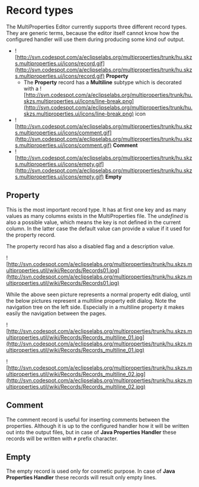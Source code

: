 # Record types #

The MultiProperties Editor currently supports three different record types. They are generic terms, because the editor itself cannot know how the configured handler will use them during producing some kind ouf output.
  * ![http://svn.codespot.com/a/eclipselabs.org/multiproperties/trunk/hu.skzs.multiproperties.ui/icons/record.gif](http://svn.codespot.com/a/eclipselabs.org/multiproperties/trunk/hu.skzs.multiproperties.ui/icons/record.gif) **Property**
    * The **Property** record has a **Multiline** subtype which is decorated with a ![http://svn.codespot.com/a/eclipselabs.org/multiproperties/trunk/hu.skzs.multiproperties.ui/icons/line-break.png](http://svn.codespot.com/a/eclipselabs.org/multiproperties/trunk/hu.skzs.multiproperties.ui/icons/line-break.png) icon
  * ![http://svn.codespot.com/a/eclipselabs.org/multiproperties/trunk/hu.skzs.multiproperties.ui/icons/comment.gif](http://svn.codespot.com/a/eclipselabs.org/multiproperties/trunk/hu.skzs.multiproperties.ui/icons/comment.gif) **Comment**
  * ![http://svn.codespot.com/a/eclipselabs.org/multiproperties/trunk/hu.skzs.multiproperties.ui/icons/empty.gif](http://svn.codespot.com/a/eclipselabs.org/multiproperties/trunk/hu.skzs.multiproperties.ui/icons/empty.gif) **Empty**

## Property ##
This is the most important record type. It has at first one key and as many values as many columns exists in the MultiProperties file. The _undefined_ is also a possible value, which means the key is not defined in the current column. In the latter case the default value can provide a value if it used for the property record.

The property record has also a disabled flag and a description value.

![http://svn.codespot.com/a/eclipselabs.org/multiproperties/trunk/hu.skzs.multiproperties.util/wiki/Records/Records01.jpg](http://svn.codespot.com/a/eclipselabs.org/multiproperties/trunk/hu.skzs.multiproperties.util/wiki/Records/Records01.jpg)

While the above seen picture represents a normal property edit dialog, until the below pictures represent a multiline property edit dialog. Note the navigation tree on the left side. Especially in a multiline property it makes easily the navigation between the pages.

![http://svn.codespot.com/a/eclipselabs.org/multiproperties/trunk/hu.skzs.multiproperties.util/wiki/Records/Records_multiline_01.jpg](http://svn.codespot.com/a/eclipselabs.org/multiproperties/trunk/hu.skzs.multiproperties.util/wiki/Records/Records_multiline_01.jpg)

![http://svn.codespot.com/a/eclipselabs.org/multiproperties/trunk/hu.skzs.multiproperties.util/wiki/Records/Records_multiline_02.jpg](http://svn.codespot.com/a/eclipselabs.org/multiproperties/trunk/hu.skzs.multiproperties.util/wiki/Records/Records_multiline_02.jpg)


## Comment ##
The comment record is useful for inserting comments between the properties. Although it is up to the configured handler how it will be written out into the output files, but in case of **Java Properties Handler** these records will be written with `#` prefix character.

## Empty ##
The empty record is used only for cosmetic purpose. In case of **Java Properties Handler** these records will result only empty lines.